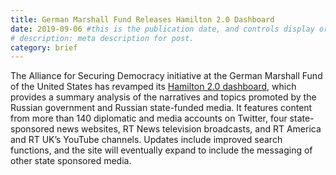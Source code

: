 ```yaml
---
title: German Marshall Fund Releases Hamilton 2.0 Dashboard
date: 2019-09-06 #this is the publication date, and controls display order.
# description: meta description for post.
category: brief
---
```

The Alliance for Securing Democracy initiative at the German Marshall Fund of the United States has revamped its [Hamilton 2.0 dashboard][link1], which provides a summary analysis of the narratives and topics promoted by the Russian government and Russian state-funded media. It features content from more than 140 diplomatic and media accounts on Twitter, four state-sponsored news websites, RT News television broadcasts, and RT America and RT UK’s YouTube channels. Updates include improved search functions, and the site will eventually expand to include the messaging of other state sponsored media.

[link1]: https://securingdemocracy.gmfus.org/hamilton-dashboard/
